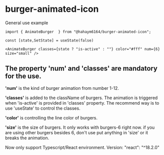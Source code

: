 # burger-animated-icon

General use example

    import { AnimateBurger  } from "@hahaym6164/burger-animated-icon";

    const [state,SetState] = useState(false)

    <AnimateBurger classes={state ? "is-active" : ""} color="#fff" num={6} size="small" />



## The property 'num' and 'classes' are mandatory for the use. 

**'num'** is the kind of  burger animation from number 1-12.

 **'classes'** is added to the className of burgers. The animation is triggered when 'is-active' is provided in 'classes' property. The recommend way is to use 'useState' to control the classes.

 **'color'** is controlling the line color of burgers.

 **'size'** is the size of burgers. It only works with burgers-6 right now. if you are using other burgers besides 6, don't use put anything in 'size' or it breaks the animation.

Now only support Typescript/React environment. Version: "react": "^18.2.0"
